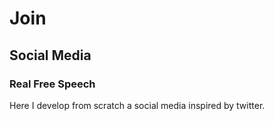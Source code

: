 # Join
## Social Media
### Real Free Speech
Here I develop from scratch a social media inspired by twitter.
